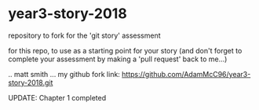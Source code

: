 # year3-story-2018
repository to fork for the 'git story' assessment

for this repo, to use as a starting point for your story
(and don't forget to complete your assessment by making a 'pull request' back to me...)

.. matt smith ...
my github fork link: https://github.com/AdamMcC96/year3-story-2018.git

UPDATE: Chapter 1 completed
